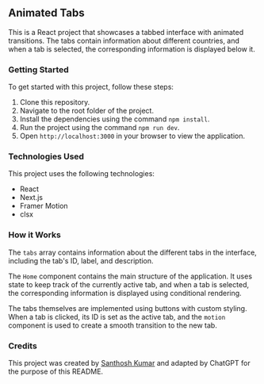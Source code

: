 ## Animated Tabs

This is a React project that showcases a tabbed interface with animated transitions. The tabs contain information about different countries, and when a tab is selected, the corresponding information is displayed below it.

### Getting Started

To get started with this project, follow these steps:

1. Clone this repository.
2. Navigate to the root folder of the project.
3. Install the dependencies using the command `npm install`.
4. Run the project using the command `npm run dev`.
5. Open `http://localhost:3000` in your browser to view the application.

### Technologies Used

This project uses the following technologies:

- React
- Next.js
- Framer Motion
- clsx

### How it Works

The `tabs` array contains information about the different tabs in the interface, including the tab's ID, label, and description.

The `Home` component contains the main structure of the application. It uses state to keep track of the currently active tab, and when a tab is selected, the corresponding information is displayed using conditional rendering.

The tabs themselves are implemented using buttons with custom styling. When a tab is clicked, its ID is set as the active tab, and the `motion` component is used to create a smooth transition to the new tab.

### Credits

This project was created by [Santhosh Kumar](https://github.com/santhoshkumar04) and adapted by ChatGPT for the purpose of this README.
